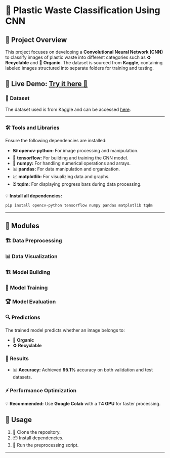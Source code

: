 

# 🌿 **Plastic Waste Classification Using CNN**  

## 🌟 **Project Overview**  
This project focuses on developing a **Convolutional Neural Network (CNN)** to classify images of plastic waste into different categories such as ♻️ **Recyclable** and 🌱 **Organic**. The dataset is sourced from **Kaggle**, containing labeled images structured into separate folders for training and testing.  

🔗 **Live Demo:** [Try it here 🚀](https://waste-classification-kk3cuwisywcyphylpgh9o2.streamlit.app/#77af9153)  
---

### 📂 **Dataset**  
The dataset used is from Kaggle and can be accessed [here](https://www.kaggle.com/datasets/techsash/waste-classification-data/data).

---

### 🛠️ **Tools and Libraries**  
Ensure the following dependencies are installed:  
- 🖼️ **opencv-python:** For image processing and manipulation.  
- 🤖 **tensorflow:** For building and training the CNN model.  
- 🔢 **numpy:** For handling numerical operations and arrays.  
- 📊 **pandas:** For data manipulation and organization.  
- 📈 **matplotlib:** For visualizing data and graphs.  
- ⏳ **tqdm:** For displaying progress bars during data processing.  

💡 **Install all dependencies:**  
```bash
pip install opencv-python tensorflow numpy pandas matplotlib tqdm
```

---

## 🧩 **Modules**  

### 🏗️ **Data Preprocessing**  
### 📊 **Data Visualization**  
### 🏗️ **Model Building**  
### 🚀 **Model Training**  
### 🏆 **Model Evaluation**  
### 🔍 **Predictions**  
The trained model predicts whether an image belongs to:  
- 🌱 **Organic**  
- ♻️ **Recyclable**  
### 🎯 **Results**  
- 📊 **Accuracy:** Achieved **95.1%** accuracy on both validation and test datasets.  
### ⚡ **Performance Optimization**  
💡 **Recommended:** Use **Google Colab** with a **T4 GPU** for faster processing.  
## 🚀 **Usage**  
1. 🔗 Clone the repository.  
2. 📦 Install dependencies.  
3. 🏃 Run the preprocessing script.  

---

